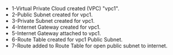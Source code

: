 - 1-Virtual Private Cloud created (VPC) "vpc1".
- 2-Public Subnet created for vpc1.
- 3-Private Subnet created for vpc1.
- 4-Internet Gateway created for vpc1.
- 5-Internet Gateway attached to vpc1.
- 6-Route Table created for vpc1 Public Subnet.
- 7-Route added to Route Table for open public subnet to internet.